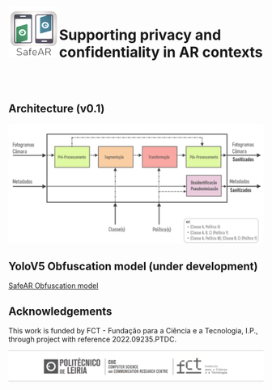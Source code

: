 

<img align="left" width="100" height="100" src="assets\safeAR_ipl_icon.png">

# Supporting privacy and confidentiality in AR contexts

<!-- verical space -->
<br/><br/>
## Architecture (v0.1)

<p align="center">
<img src="assets/safeAR_layer_v0.png" width="800px"/>
</p>


[//]: <> (### License )

## YoloV5 Obfuscation model (under development)

<!-- link to open yolov5 folder -->
[SafeAR Obfuscation model](./yolov5/)

<!-- ## Overleaf with notes related to the project

[SafeAR notes](https://www.overleaf.com/4431479233xhqwswqnyzcg#62d120) -->

<!-- ## Presentations

[18/10/2023 meeting PowerPoint - Protection Layer Architecture](https://myipleiria.sharepoint.com/:p:/r/sites/SafeAR/Shared%20Documents/General/Reuniao_SafeAR_18_10.pptx?d=w8587b7f6e4d94049a08dc22a5a615661&csf=1&web=1&e=oHyBq4) -->

<!-- ### Contact

If you have any questions, suggestions or want to contribute, feel free to contact me at <code>tiago.r.ribeiro@gmail.com</code>. -->

## Acknowledgements
This work is funded by FCT - Fundação para a Ciência e a Tecnologia, I.P., through project with reference 2022.09235.PTDC.


<p align="center">
<img src="assets/CIIC_logo_v2.png" width="700px"/>
</p>

